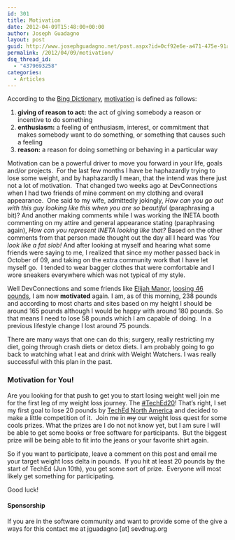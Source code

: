 ```yaml
---
id: 301
title: Motivation
date: 2012-04-09T15:48:00+00:00
author: Joseph Guadagno
layout: post
guid: http://www.josephguadagno.net/post.aspx?id=0cf92e6e-a471-475e-91a8-5239694d29c9
permalink: /2012/04/09/motivation/
dsq_thread_id:
  - "4379693258"
categories:
  - Articles
---
```

<p>According to the <a href="http://www.bing.com/Dictionary/" target="_blank">Bing Dictionary</a>, <a href="search?q=define+motivation&amp;qpvt=definition+motivation&amp;FORM=DTPDIA" target="_blank">motivation</a> is defined as follows:</p>
<ol>
<li><strong>giving of reason to act:</strong> the act of giving somebody a reason or incentive to do something</li>
<li><strong>enthusiasm:</strong> a feeling of enthusiasm, interest, or commitment that makes somebody want to do something, or something that causes such a feeling</li>
<li><strong>reason:</strong> a reason for doing something or behaving in a particular way</li>
</ol>
<p>Motivation can be a powerful driver to move you forward in your life, goals and/or projects.&nbsp; For the last few months I have be haphazardly trying to lose some weight, and by haphazardly I mean, that the intend was there just not a lot of motivation.&nbsp; That changed two weeks ago at DevConnections when I had two friends of mine comment on my clothing and overall appearance.&nbsp; One said to my wife, admittedly jokingly, <em>How can you go out with this guy looking like this when you are so beautiful</em> (paraphrasing a bit)? And another making comments while I was working the INETA booth commenting on my attire and general appearance stating (paraphrasing again), <em>How can you represent INETA looking like that?</em> Based on the other comments from that person made thought out the day all I heard was <em>You look like a fat slob! </em>And after looking at myself and hearing what some friends were saying to me, I realized that since my mother passed back in October of 09, and taking on the extra community work that I have let myself go.&nbsp; I tended to wear bagger clothes that were comfortable and I wore sneakers everywhere which was not typical of my style.</p>
<p>Well DevConnections and some friends like <a href="http://www.elijahmanor.com/" target="_blank">Elijah Manor</a>, <a href="http://www.elijahmanor.com/2012/04/how-programmer-lost-46-pounds-and.html" target="_blank">loosing 46 pounds</a>, I am now <strong>motivated</strong> again. I am, as of this morning, 238 pounds and according to most charts and sites based on my height I should be around 165 pounds although I would be happy with around 180 pounds. So that means I need to lose 58 pounds which I am capable of doing.&nbsp; In a previous lifestyle change I lost around 75 pounds.</p>
<p>There are many ways that one can do this; surgery, really restricting my diet, going through crash diets or detox diets. I am probably going to go back to watching what I eat and drink with Weight Watchers. I was really successful with this plan in the past.</p>
<h3>Motivation for You!</h3>
<p>Are you looking for that push to get you to start losing weight well join me for the first leg of my weight loss journey. The <a href="https://twitter.com/#!/search/%23TechEd20" target="_blank">#TechEd20</a>! That&rsquo;s right, I set my first goal to lose 20 pounds by <a href="http://www.microsoft.com/click/services/Redirect2.ashx?CR_CC=200081762" target="_blank">TechEd North America</a> and decided to make a little competition of it.&nbsp; Join me in <span style="text-decoration: line-through;">my</span> our weight loss quest for some cools prizes. What the prizes are I do not not know yet, but I am sure I will be able to get some books or free software for participants.&nbsp; But the biggest prize will be being able to fit into the jeans or your favorite shirt again.</p>
<p>So if you want to participate, leave a comment on this post and email me your target weight loss delta in pounds.&nbsp; If you hit at least 20 pounds by the start of TechEd (Jun 10th), you get some sort of prize.&nbsp; Everyone will most likely get something for participating.</p>
<p>Good luck!</p>
<h4>Sponsorship</h4>
<p>If you are in the software community and want to provide some of the give a ways for this contact me at jguadagno [at] sevdnug.org</p>